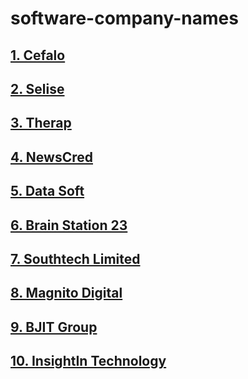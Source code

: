 # software-company-names
## [1. Cefalo](https://www.cefalo.com/career)
## [2. Selise](https://selise.ch/career)
## [3. Therap](https://therap.recruiterbox.com)
## [4. NewsCred](https://newscred.com/careers)
## [5. Data Soft](http://datasoft-bd.com/career)
## [6. Brain Station 23](https://career.brainstation-23.com)
## [7. Southtech Limited](https://career.southtechgroup.com)
## [8. Magnito Digital](http://magnitodigital.com/career)
## [9. BJIT Group](https://bjitgroup.com/career)
## [10. InsightIn Technology](http://insightintechnology.com/career)
